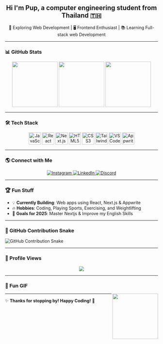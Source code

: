 <h2 align="center">Hi I'm Pup, a computer engineering student from Thailand 🇹🇭</h2>

<p align="center">
  🚀 Exploring Web Development | 🖥️ Frontend Enthusiast | 📚 Learning Full-stack web Development
</p>

---

### 📊 GitHub Stats  

<div align="center">
  <img src="https://github-readme-stats.vercel.app/api?username=pupiesa&theme=dark&show_icons=true&hide_border=false&count_private=true" height="150" />
  <img src="https://github-readme-streak-stats.herokuapp.com/?user=pupiesa&theme=dark&hide_border=false" height="150" />
  <img src="https://github-readme-stats.vercel.app/api/top-langs/?username=pupiesa&theme=dark&show_icons=true&hide_border=false&layout=compact" height="150" />
</div>

---

### 🛠️ Tech Stack  

<div align="center">
  <img src="https://cdn.jsdelivr.net/gh/devicons/devicon/icons/javascript/javascript-original.svg" height="40" alt="JavaScript" />
  <img src="https://cdn.jsdelivr.net/gh/devicons/devicon/icons/react/react-original.svg" height="40" alt="React" />
  <img src="https://cdn.jsdelivr.net/gh/devicons/devicon/icons/nextjs/nextjs-original.svg" height="40" alt="Next.js" />
  <img src="https://cdn.jsdelivr.net/gh/devicons/devicon/icons/html5/html5-original.svg" height="40" alt="HTML5" />
  <img src="https://cdn.jsdelivr.net/gh/devicons/devicon/icons/css3/css3-original.svg" height="40" alt="CSS3" />
  <img src="https://cdn.jsdelivr.net/gh/devicons/devicon/icons/tailwindcss/tailwindcss-original-wordmark.svg" height="40" alt="TailwindCSS" />
  <img src="https://cdn.jsdelivr.net/gh/devicons/devicon/icons/vscode/vscode-original.svg" height="40" alt="VSCode" />
  <img src="https://cdn.jsdelivr.net/gh/devicons/devicon/icons/appwrite/appwrite-original.svg" height="40" alt="Appwrite" />
</div>

---

### 🌎 Connect with Me  

<p align="center">
  <a href="https://www.instagram.com/puppuppuppuppup.pup/" target="_blank">
    <img src="https://img.shields.io/badge/Instagram-%23E4405F.svg?style=for-the-badge&logo=instagram&logoColor=white" alt="Instagram" />
  </a>
  <a href="https://www.linkedin.com/in/dutsakorn-tubsang-9a1b38256/" target="_blank">
    <img src="https://img.shields.io/badge/LinkedIn-%230077B5.svg?style=for-the-badge&logo=linkedin&logoColor=white" alt="LinkedIn" />
  </a>
  <a href="https://discord.com/users/puppiesa" target="_blank">
    <img src="https://img.shields.io/badge/Discord-%237289DA.svg?style=for-the-badge&logo=discord&logoColor=white" alt="Discord" />
  </a>
</p>

---

### 🏆 Fun Stuff  

- 💡 **Currently Building**: Web apps using React, Next.js & Appwrite  
- 🔥 **Hobbies**: Coding, Playing Sports, Exercising, and Weightlifting  
- 🎯 **Goals for 2025**: Master Nextjs & Improve my English Skills  

---

### 🐍 GitHub Contribution Snake  

<picture>
  <source media="(prefers-color-scheme: dark)" srcset="https://raw.githubusercontent.com/pupiesa/puppiesa/63259d68221815991d37d618b6e7684cb57cdac8/snake.svg" />
  <source media="(prefers-color-scheme: light)" srcset="https://raw.githubusercontent.com/puppiesa/puppiesa/output/snake.svg" />
  <img alt="GitHub Contribution Snake" src="https://raw.githubusercontent.com/puppiesa/puppiesa/output/snake.svg" />
</picture>

---

### 🎯 Profile Views  

<div align="center">
  <img src="https://profile-counter.glitch.me/puppiesa/count.svg?"  />
</div>

---

### 🎉 Fun GIF  

<img align="right" height="150" src="https://media0.giphy.com/media/v1.Y2lkPTc5MGI3NjExbmRibGF2Y3Frbjd1MzQwNHE2M2JtanhlbXJodmFrZnBqY2hkbGlvbyZlcD12MV9pbnRlcm5hbF9naWZfYnlfaWQmY3Q9Zw/qijwTwQrMnC6c/giphy.gif"  />

---

✨ **Thanks for stopping by! Happy Coding!** 🚀

